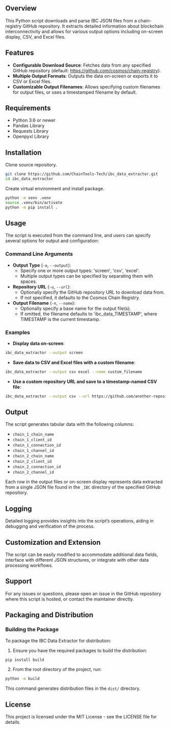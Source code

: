 ## Overview  
  
This Python script downloads and parse IBC JSON files from a chain-registry GitHub repository. 
It extracts detailed information about blockchain interconnectivity and allows for various output options including on-screen display, CSV, and Excel files.  
  
## Features  
  
- **Configurable Download Source**: Fetches data from any specified GitHub repository  (default: https://github.com/cosmos/chain-registry).
- **Multiple Output Formats**: Outputs the data on-screen or exports it to CSV or Excel files.  
- **Customizable Output Filenames**: Allows specifying custom filenames for output files, or uses a timestamped filename by default.  
  
## Requirements  
  
- Python 3.6 or newer  
- Pandas Library  
- Requests Library 
- Openpyxl Library 
  
## Installation

Clone source repository.
```bash
git clone https://github.com/ChainTools-Tech/ibc_data_extractor.git
cd ibc_data_extractor
```

Create virtual environment and install package.
```bash
python -m venv .venv
source .venv/bin/activate
python -m pip install .
```

## Usage  
  
The script is executed from the command line, and users can specify several options for output and configuration:  
  
### Command Line Arguments  
  
- **Output Type** (`-o`, `--output`):  
  - Specify one or more output types: 'screen', 'csv', 'excel'.  
  - Multiple output types can be specified by separating them with spaces.  
- **Repository URL** (`-u`, `--url`):  
  - Optionally specify the GitHub repository URL to download data from.  
  - If not specified, it defaults to the Cosmos Chain Registry.  
- **Output Filename** (`-n`, `--name`):  
  - Optionally specify a base name for the output file(s).  
  - If omitted, the filename defaults to 'ibc_data_TIMESTAMP', where TIMESTAMP is the current timestamp.  
  
### Examples  
  
- **Display data on-screen**:  
```bash  
ibc_data_extractor --output screen  
```  
- **Save data to CSV and Excel files with a custom filename**:  
```bash
ibc_data_extractor --output csv excel --name custom_filename  
```  
- **Use a custom repository URL and save to a timestamp-named CSV file**:  
```bash  
ibc_data_extractor --output csv --url https://github.com/another-repository
```  
## Output  
  
The script generates tabular data with the following columns:  
  
- `chain_1_chain_name`  
- `chain_1_client_id`  
- `chain_1_connection_id`  
- `chain_1_channel_id`  
- `chain_2_chain_name`  
- `chain_2_client_id`  
- `chain_2_connection_id`  
- `chain_2_channel_id`  
  
Each row in the output files or on-screen display represents data extracted from a single JSON file found in the `_IBC` directory of the specified GitHub repository.  
  
## Logging  
  
Detailed logging provides insights into the script’s operations, aiding in debugging and verification of the process.  
  
## Customization and Extension  
  
The script can be easily modified to accommodate additional data fields, interface with different JSON structures, or integrate with other data processing workflows.  
  
## Support  
  
For any issues or questions, please open an issue in the GitHub repository where this script is hosted, or contact the maintainer directly.

## Packaging and Distribution

### Building the Package

To package the IBC Data Extractor for distribution:

1. Ensure you have the required packages to build the distribution:

```bash
pip install build
```

2. From the root directory of the project, run:

```bash
python -m build
```

This command generates distribution files in the `dist/` directory.


## License

This project is licensed under the MIT License - see the LICENSE file for details.